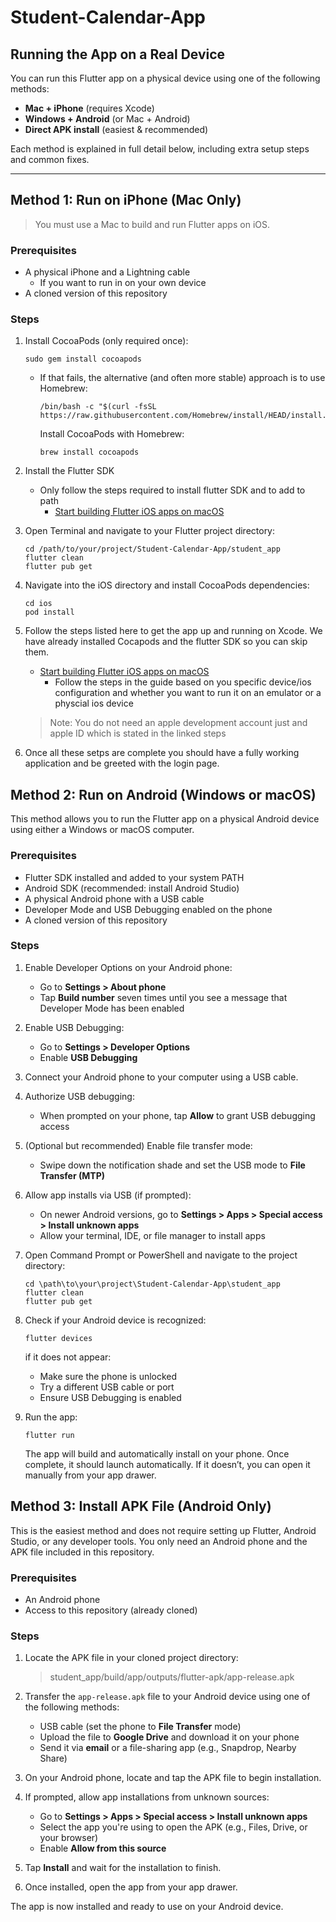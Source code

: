 # Student-Calendar-App

## Running the App on a Real Device

You can run this Flutter app on a physical device using one of the following methods:

- **Mac + iPhone** (requires Xcode)
- **Windows + Android** (or Mac + Android)
- **Direct APK install** (easiest & recommended)

Each method is explained in full detail below, including extra setup steps and common fixes.

---

## Method 1: Run on iPhone (Mac Only)

> You must use a Mac to build and run Flutter apps on iOS.

### Prerequisites

- A physical iPhone and a Lightning cable 
    - If you want to run in on your own device
- A cloned version of this repository

### Steps
1. Install CocoaPods (only required once):

   ```
   sudo gem install cocoapods
   ```
   - If that fails, the alternative (and often more stable) approach is to use Homebrew:

     ```
     /bin/bash -c "$(curl -fsSL https://raw.githubusercontent.com/Homebrew/install/HEAD/install.sh)"
     ```
     Install CocoaPods with Homebrew:
     ```
     brew install cocoapods
     ```
2. Install the Flutter SDK 
    - Only follow the steps required to install flutter SDK and to add to path
        - [Start building Flutter iOS apps on macOS](https://docs.flutter.dev/get-started/install/macos/mobile-ios)
3. Open Terminal and navigate to your Flutter project directory:

   ```
   cd /path/to/your/project/Student-Calendar-App/student_app
   flutter clean
   flutter pub get
   ```
4. Navigate into the iOS directory and install CocoaPods dependencies:
   ```
   cd ios 
   pod install
   ```
5. Follow the steps listed here to get the app up and running on Xcode. We have already installed Cocapods and the flutter SDK so you can skip them. 
    - [Start building Flutter iOS apps on macOS](https://docs.flutter.dev/get-started/install/macos/mobile-ios)
        - Follow the steps in the guide based on you specific device/ios configuration and whether you want to run it on an emulator or a physcial ios device 
    > Note: You do not need an apple development account just and apple ID which is stated in the linked steps
6. Once all these setps are complete you should have a fully working application and be greeted with the login page. 

## Method 2: Run on Android (Windows or macOS)

This method allows you to run the Flutter app on a physical Android device using either a Windows or macOS computer.

### Prerequisites

- Flutter SDK installed and added to your system PATH
- Android SDK (recommended: install Android Studio)
- A physical Android phone with a USB cable
- Developer Mode and USB Debugging enabled on the phone
- A cloned version of this repository

### Steps

1. Enable Developer Options on your Android phone:

   - Go to **Settings > About phone**
   - Tap **Build number** seven times until you see a message that Developer Mode has been enabled
2. Enable USB Debugging:

   - Go to **Settings > Developer Options**
   - Enable **USB Debugging**
3. Connect your Android phone to your computer using a USB cable.
4. Authorize USB debugging:

   - When prompted on your phone, tap **Allow** to grant USB debugging access
5. (Optional but recommended) Enable file transfer mode:

   - Swipe down the notification shade and set the USB mode to **File Transfer (MTP)**
6. Allow app installs via USB (if prompted):

   - On newer Android versions, go to **Settings > Apps > Special access > Install unknown apps**
   - Allow your terminal, IDE, or file manager to install apps
7. Open Command Prompt or PowerShell and navigate to the project directory:

   ```
   cd \path\to\your\project\Student-Calendar-App\student_app
   flutter clean
   flutter pub get
   ```
8. Check if your Android device is recognized:

   ```
   flutter devices
   ```

   if it does not appear:

   - Make sure the phone is unlocked
   - Try a different USB cable or port
   - Ensure USB Debugging is enabled
9. Run the app:

   ```
   flutter run
   ```

   The app will build and automatically install on your phone. Once complete, it should launch automatically. If it doesn’t, you can open it manually from your app drawer.

## Method 3: Install APK File (Android Only)

This is the easiest method and does not require setting up Flutter, Android Studio, or any developer tools. You only need an Android phone and the APK file included in this repository.

### Prerequisites

- An Android phone
- Access to this repository (already cloned)

### Steps

1. Locate the APK file in your cloned project directory:

   > student_app/build/app/outputs/flutter-apk/app-release.apk
   >
2. Transfer the `app-release.apk` file to your Android device using one of the following methods:

   - USB cable (set the phone to **File Transfer** mode)
   - Upload the file to **Google Drive** and download it on your phone
   - Send it via **email** or a file-sharing app (e.g., Snapdrop, Nearby Share)
3. On your Android phone, locate and tap the APK file to begin installation.
4. If prompted, allow app installations from unknown sources:

   - Go to **Settings > Apps > Special access > Install unknown apps**
   - Select the app you're using to open the APK (e.g., Files, Drive, or your browser)
   - Enable **Allow from this source**
5. Tap **Install** and wait for the installation to finish.
6. Once installed, open the app from your app drawer.

The app is now installed and ready to use on your Android device.
